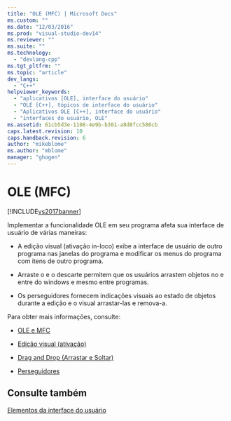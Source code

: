 ```yaml
---
title: "OLE (MFC) | Microsoft Docs"
ms.custom: ""
ms.date: "12/03/2016"
ms.prod: "visual-studio-dev14"
ms.reviewer: ""
ms.suite: ""
ms.technology: 
  - "devlang-cpp"
ms.tgt_pltfrm: ""
ms.topic: "article"
dev_langs: 
  - "C++"
helpviewer_keywords: 
  - "aplicativos [OLE], interface do usuário"
  - "OLE [C++], tópicos de interface do usuário"
  - "Aplicativos OLE [C++], interface do usuário"
  - "interfaces do usuário, OLE"
ms.assetid: 61cb5d3e-1108-4e9b-b301-a8d8fcc586cb
caps.latest.revision: 10
caps.handback.revision: 6
author: "mikeblome"
ms.author: "mblome"
manager: "ghogen"
---
```

# OLE (MFC)
[!INCLUDE[vs2017banner](../assembler/inline/includes/vs2017banner.md)]

Implementar a funcionalidade OLE em seu programa afeta sua interface de usuário de várias maneiras:  
  
-   A edição visual \(ativação in\-loco\) exibe a interface de usuário de outro programa nas janelas do programa e modificar os menus do programa com itens de outro programa.  
  
-   Arraste o e o descarte permitem que os usuários arrastem objetos no e entre do windows e mesmo entre programas.  
  
-   Os perseguidores fornecem indicações visuais ao estado de objetos durante a edição e o visual arrastar\-las e remova\-a.  
  
 Para obter mais informações, consulte:  
  
-   [OLE e MFC](../mfc/ole-in-mfc.md)  
  
-   [Edição visual \(ativação\)](../mfc/activation-cpp.md)  
  
-   [Drag and Drop \(Arrastar e Soltar\)](../mfc/drag-and-drop-ole.md)  
  
-   [Perseguidores](../mfc/trackers.md)  
  
## Consulte também  
 [Elementos da interface do usuário](../mfc/user-interface-elements-mfc.md)